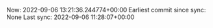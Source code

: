 Now: 2022-09-06 13:21:36.244774+00:00 Earliest commit since sync: None Last sync: 2022-09-06 11:28:07+00:00
